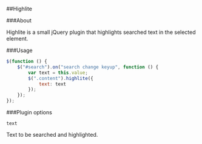 ##Highlite

###About

Highlite is a small jQuery plugin that highlights searched text in the selected 
element.

###Usage

```javascript
$(function () {
    $("#search").on("search change keyup", function () {
        var text = this.value;
        $(".content").highlite({
            text: text
        });
    });
});
```

###Plugin options

```
text
```
Text to be searched and highlighted. 
